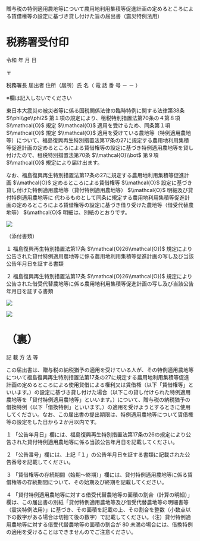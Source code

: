 贈与税の特例適用農地等について農用地利用集積等促進計画の定めるところによる賃借権等の設定に基づき貸し付けた旨の届出書（震災特例法用）

# 税務署受付印

令和 年 月 日

〒

税務署長 届出者 住所（居所）氏 名（ 電 話 番 号 － － ）

※欄は記入しないでください

東日本大震災の被災者等に係る国税関係法律の臨時特例に関する法律第38条 $\\phi\\ge\\phi2$ 第１項の規定により、租税特別措置法第70条の４第８項 $\\mathcal{O}$ 規定 $\\mathcal{O}$ 適用を受けるため、同条第１項 $\\mathcal{O}$ 規定 $\\mathcal{O}$ 適用を受けている農地等（特例適用農地等）について、福島復興再生特別措置法第17条の27に規定する農用地利用集積等促進計画の定めるところによる賃借権等の設定に基づき特例適用農地等を貸し付けたので、租税特別措置法第70条 $\\mathcal{O}\\bot$ 第９項 $\\mathcal{O}$ 規定により届け出ます。

なお、福島復興再生特別措置法第17条の27に規定する農用地利用集積等促進計画 $\\mathcal{O}$ 定めるところによる賃借権等 $\\mathcal{O}$ 設定に基づき貸し付けた特例適用農地等（貸付特例適用農地等） $\\mathcal{O}$ 明細及び貸付特例適用農地等に 代わるものとして同条に規定する農用地利用集積等促進計画の定めるところによる賃借権等の設定に基づき借り受けた農地等（借受代替農地等） $\\mathcal{O}$ 明細は、別紙のとおりです。

![](https://www.nta.go.jp/tmp/560ca60a-6038-4b19-b239-6842fcb55a72/images/6bacb0f0a3dc4ab927eeed345f84cad206c97de38967a1de9bc0f74d0b3e67a2.jpg)

（添付書類）

１ 福島復興再生特別措置法第17条 $\\mathcal{O}26\\mathcal{O})$ 規定により公告された貸付特例適用農地等に係る農用地利用集積等促進計画の写し及び当該公告年月日を証する書類

２ 福島復興再生特別措置法第17条 $\\mathcal{O}26\\mathcal{O})$ 規定により公告された借受代替農地等に係る農用地利用集積等促進計画の写し及び当該公告年月日を証する書類

![](https://www.nta.go.jp/tmp/560ca60a-6038-4b19-b239-6842fcb55a72/images/cce2332969cfe6b7614da276570fc3b50b5d86ea1ced75f460fafe902950933f.jpg)

![](https://www.nta.go.jp/tmp/560ca60a-6038-4b19-b239-6842fcb55a72/images/1f17361b7f721b1e2ff3d618841b6749959a51b77c082aba4593e9e4a51dc244.jpg)

# （裏）

記 載 方 法 等

この届出書は、贈与税の納税猶予の適用を受けている人が、その特例適用農地等について福島復興再生特別措置法第17条の27に規定する農用地利用集積等促進計画の定めるところによる使用貸借による権利又は賃借権（以下「賃借権等」といいます。）の設定に基づき貸し付けた場合（以下この貸し付けられた特例適用農地等を「貸付特例適用農地等」といいます。）について、贈与税の納税猶予の借換特例（以下「借換特例」といいます。）の適用を受けようとするときに使用してください。なお、この届出書の提出期限は、特例適用農地等について賃借権等の設定をした日から２か月以内です。

１ 「公告年月日」欄には、福島復興再生特別措置法第17条の26の規定により公告された貸付特例適用農地等に係る当該公告年月日を記載してください。

２ 「公告番号」欄には、上記「１」の公告年月日を証する書類に記載された公告番号を記載してください。

３ 「賃借権等の存続期間（始期～終期）」欄には、貸付特例適用農地等に係る賃借権等の存続期間について、その始期及び終期を記載してください。

４ 「貸付特例適用農地等に対する借受代替農地等の面積の割合（計算の明細）」欄は、この届出書の別紙「貸付特例適用農地等及び借受代替農地等の明細書等（震災特例法用）」に基づき、その面積を記載の上、その割合を整数（小数点以下の数字がある場合は切捨て後の数字）で記載してください。（注）貸付特例適用農地等に対する借受代替農地等の面積の割合が $80%$ 未満の場合には、借換特例の適用を受けることはできませんのでご注意ください。